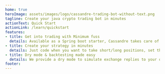 ```yaml
---
home: true
heroImage: assets/images/logo/cassandre-trading-bot-without-text.png
tagline: Create your java crypto trading bot in minutes
actionText: Quick Start
actionLink: /learn/quickstart
features:
- title: Get into trading with Minimum fuss
  details: Available as a Spring boot starter, Cassandre takes care of exchange connections, accounts, orders, trades, and positions, so you can focus on building your strategy.
- title: Create your strategy in minutes
  details: Just code when you want to take short/long positions, set the rules, and we take care of everything (buying, selling, rules management, orders, trades, and tickers).
- title: Dry mode & backtesting made easy
  details: We provide a dry mode to simulate exchange replies to your orders to easily test your strategy. We also provide a spring boot starter to backtest your bot on historical data.
footer:
---
```

